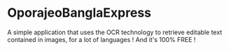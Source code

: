 OporajeoBanglaExpress
=====================

A simple application that uses the OCR technology to retrieve editable text contained in images, for a lot of languages ! And it's 100% FREE !
